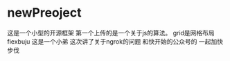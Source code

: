 # newPreoject
这是一个小型的开源框架
第一个上传的是一个关于js的算法。
grid是网格布局
fiexbuju
这是一个小弟
这次讲了关于ngrok的问题
和快开始的公众号的
一起加快步伐
